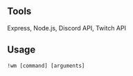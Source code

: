 ## Tools
Express, Node.js, Discord API, Twitch API 
## Usage
<code>!wm [command] [arguments]</code>
